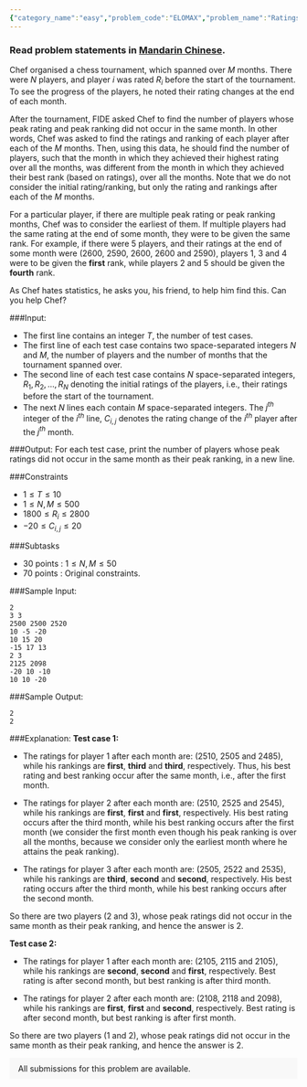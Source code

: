 ```yaml
---
{"category_name":"easy","problem_code":"ELOMAX","problem_name":"Ratings and Rankings","problemComponents":{"constraints":"","constraintsState":false,"subtasks":"","subtasksState":false,"inputFormat":"","inputFormatState":false,"outputFormat":"","outputFormatState":false,"sampleTestCases":{"0":{"id":1,"input":"2\r\n3 3\r\n2500 2500 2520\r\n10 -5 -20\r\n10 15 20\r\n-15 17 13\r\n2 3\r\n2125 2098\r\n-20 10 -10\r\n10 10 -20","output":"2\r\n2","explanation":"**Test case 1:**\r\n- The ratings for player $1$ after each month are: $(2510$, $2505$ and $2485)$, while his rankings are **first**, **third** and **third**, respectively. Thus, his best rating and best ranking occur after the same month, i.e., after the first month.\r\n\r\n- The ratings for player $2$ after each month are: $(2510$, $2525$ and $2545)$, while his rankings are **first**, **first** and **first**, respectively. His best rating occurs after the third month, while his best ranking occurs after the first month (we consider the first month even though his peak ranking is over all the months, because we consider only the earliest month where he attains the peak ranking).\r\n\r\n- The ratings for player $3$ after each month are: $(2505$, $2522$ and $2535)$, while his rankings are **third**, **second** and **second**, respectively. His best rating occurs after the third month, while his best ranking occurs after the second month.\r\n\r\nSo there are two players ($2$ and $3$), whose peak ratings did not occur in the same month as their peak ranking, and hence the answer is 2.\r\n\r\n**Test case 2:**\r\n- The ratings for player $1$ after each month are: $(2105$, $2115$ and $2105)$, while his rankings are **second**, **second** and **first**, respectively. Best rating is after second month, but best ranking is after third month.\r\n\r\n- The ratings for player $2$ after each month are: $(2108$, $2118$ and $2098)$, while his rankings are **first**, **first** and **second**, respectively. Best rating is after second month, but best ranking is after first month.\r\n\r\nSo there are two players ($1$ and $2$), whose peak ratings did not occur in the same month as their peak ranking, and hence the answer is 2.","isDeleted":false}}},"video_editorial_url":"https://youtu.be/sGEkwJRG7Qg","languages_supported":{"0":"CPP14","1":"C","2":"JAVA","3":"PYTH 3.6","4":"CPP17","5":"PYTH","6":"PYP3","7":"CS2","8":"ADA","9":"PYPY","10":"TEXT","11":"PAS fpc","12":"NODEJS","13":"RUBY","14":"PHP","15":"GO","16":"HASK","17":"TCL","18":"PERL","19":"SCALA","20":"LUA","21":"kotlin","22":"BASH","23":"JS","24":"LISP sbcl","25":"rust","26":"PAS gpc","27":"BF","28":"CLOJ","29":"R","30":"D","31":"CAML","32":"FORT","33":"ASM","34":"swift","35":"FS","36":"WSPC","37":"LISP clisp","38":"SQL","39":"SCM guile","40":"PERL6","41":"ERL","42":"CLPS","43":"ICK","44":"NICE","45":"PRLG","46":"ICON","47":"COB","48":"SCM chicken","49":"PIKE","50":"SCM qobi","51":"ST","52":"SQLQ","53":"NEM"},"max_timelimit":1,"source_sizelimit":50000,"problem_author":"akash_adm","problem_tester":"","date_added":"29-08-2020","tags":{"0":"ad","1":"akash_adm","2":"akashbhalotia","3":"ltime87","4":"psychik","5":"simple","6":"sorting"},"problem_difficulty_level":"Simple","best_tag":"Ad Hoc","editorial_url":"https://discuss.codechef.com/problems/ELOMAX","time":{"view_start_date":1104528600,"submit_start_date":1104528600,"visible_start_date":1104528600,"end_date":1735669800},"is_direct_submittable":false,"problemDiscussURL":"https://discuss.codechef.com/search?q=ELOMAX","is_proctored":false,"visitedContests":{},"layout":"problem"}
---
```

### Read problem statements in [Mandarin Chinese](https://www.codechef.com/download/translated/LTIME87/mandarin/ELOMAX.pdf).

Chef organised a chess tournament, which spanned over $M$ months. There were $N$ players, and player $i$ was rated $R_i$ before the start of the tournament. To see the progress of the players, he noted their rating changes at the end of each month.

After the tournament, FIDE asked Chef to find the number of players whose peak rating and peak ranking did not occur in the same month. In other words, Chef was asked to find the ratings and ranking of each player after each of the $M$ months. Then, using this data, he should find the number of players, such that the month in which they achieved their highest rating over all the months, was different from the month in which they achieved their best rank (based on ratings), over all the months. Note that we do not consider the initial rating/ranking, but only the rating and rankings after each of the $M$ months. 

For a particular player, if there are multiple peak rating or peak ranking months, Chef was to consider the earliest of them. If multiple players had the same rating at the end of some month, they were to be given the same rank. For example, if there were $5$ players, and their ratings at the end of some month were $(2600$, $2590$, $2600$, $2600$ and $2590)$, players $1$, $3$ and $4$ were to be given the **first** rank, while players $2$ and $5$ should be given the **fourth** rank.

As Chef hates statistics, he asks you, his friend, to help him find this. Can you help Chef?

###Input:

- The first line contains an integer $T$, the number of test cases.
- The first line of each test case contains two space-separated integers $N$ and $M$, the number of players and the number of months that the tournament spanned over.
- The second line of each test case contains $N$ space-separated integers, $R_1, R_2, \ldots, R_N$ denoting the initial ratings of the players, i.e., their ratings before the start of the tournament.
- The next $N$ lines each contain $M$ space-separated integers. The $j^{th}$ integer of the $i^{th}$ line, $C_{i,j}$ denotes the rating change of the $i^{th}$ player after the $j^{th}$ month.

###Output:
For each test case, print the number of players whose peak ratings did not occur in the same month as their peak ranking, in a new line.

###Constraints 
- $1 \le T \le 10$
- $1 \le N,M \le 500$
- $1800 \le R_i \le 2800$
- $-20 \le C_{i,j} \le 20$

###Subtasks
- 30 points : $1 \leq N,M \leq 50$
- 70 points : Original constraints.

###Sample Input:
```
2
3 3
2500 2500 2520
10 -5 -20
10 15 20
-15 17 13
2 3
2125 2098
-20 10 -10
10 10 -20
```
###Sample Output:
```
2
2
```
###Explanation:
**Test case 1:**
- The ratings for player $1$ after each month are: $(2510$, $2505$ and $2485)$, while his rankings are **first**, **third** and **third**, respectively. Thus, his best rating and best ranking occur after the same month, i.e., after the first month.

- The ratings for player $2$ after each month are: $(2510$, $2525$ and $2545)$, while his rankings are **first**, **first** and **first**, respectively. His best rating occurs after the third month, while his best ranking occurs after the first month (we consider the first month even though his peak ranking is over all the months, because we consider only the earliest month where he attains the peak ranking).

- The ratings for player $3$ after each month are: $(2505$, $2522$ and $2535)$, while his rankings are **third**, **second** and **second**, respectively. His best rating occurs after the third month, while his best ranking occurs after the second month.

So there are two players ($2$ and $3$), whose peak ratings did not occur in the same month as their peak ranking, and hence the answer is 2.

**Test case 2:**
- The ratings for player $1$ after each month are: $(2105$, $2115$ and $2105)$, while his rankings are **second**, **second** and **first**, respectively. Best rating is after second month, but best ranking is after third month.

- The ratings for player $2$ after each month are: $(2108$, $2118$ and $2098)$, while his rankings are **first**, **first** and **second**, respectively. Best rating is after second month, but best ranking is after first month.

So there are two players ($1$ and $2$), whose peak ratings did not occur in the same month as their peak ranking, and hence the answer is 2.
<aside style='background: #f8f8f8;padding: 10px 15px;'><div>All submissions for this problem are available.</div></aside>